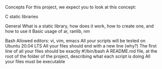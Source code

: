 Concepts
For this project, we expect you to look at this concept:

C static libraries


General
What is a static library, how does it work, how to create one, and how to use it
Basic usage of ar, ranlib, nm




Bash
Allowed editors: vi, vim, emacs
All your scripts will be tested on Ubuntu 20.04 LTS
All your files should end with a new line (why?)
The first line of all your files should be exactly #!/bin/bash
A README.md file, at the root of the folder of the project, describing what each script is doing
All your files must be executable



